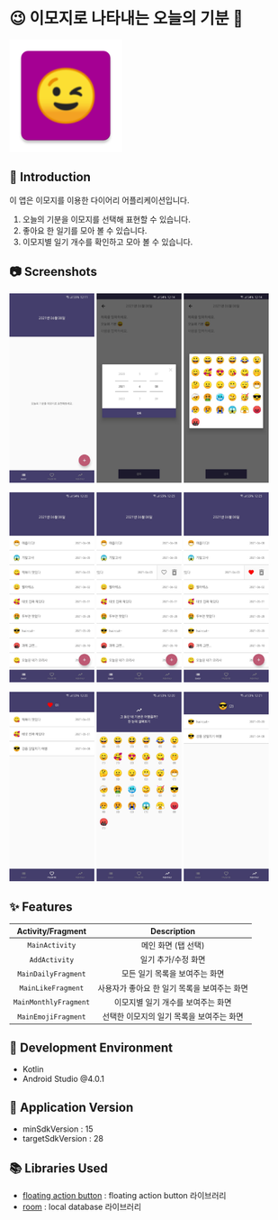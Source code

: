 # :wink: 이모지로 나타내는 오늘의 기분 :calendar:
<img alt="Logo" src="app/src/main/res/mipmap-xxxhdpi/ic_launcher.png" width="200">

## :wave: Introduction
이 앱은 이모지를 이용한 다이어리 어플리케이션입니다.
1. 오늘의 기분을 이모지를 선택해 표현할 수 있습니다.
2. 좋아요 한 일기를 모아 볼 수 있습니다.
3. 이모지별 일기 개수를 확인하고 모아 볼 수 있습니다.

## :camera: Screenshots
<img alt="Screenshot1" src="images/screenshot1.jpg" width="30%"> <img alt="Screenshot2" src="images/screenshot2.jpg" width="30%"> <img alt="Screenshot3" src="images/screenshot3.jpg" width="30%">

<img alt="Screenshot4" src="images/screenshot4.jpg" width="30%"> <img alt="Screenshot5" src="images/screenshot5.jpg" width="30%"> <img alt="Screenshot6" src="images/screenshot6.jpg" width="30%">

<img alt="Screenshot7" src="images/screenshot7.jpg" width="30%"> <img alt="Screenshot8" src="images/screenshot8.jpg" width="30%"> <img alt="Screenshot9" src="images/screenshot9.jpg" width="30%">

## :sparkles: Features
|     Activity/Fragment    |                          Description                           |
| :----------------------: | :------------------------------------------------------------: |
|      `MainActivity`      |                      메인 화면 (탭 선택)                       |
|      `AddActivity`       |                      일기 추가/수정 화면                       |
|   `MainDailyFragment`    |                모든 일기 목록을 보여주는 화면                   |
|   `MainLikeFragment`     |           사용자가 좋아요 한 일기 목록을 보여주는 화면          |
|  `MainMonthlyFragment`   |               이모지별 일기 개수를 보여주는 화면                |
|   `MainEmojiFragment`    |            선택한 이모지의 일기 목록을 보여주는 화면            |

## :hammer: Development Environment
- Kotlin
- Android Studio @4.0.1

## :bookmark: Application Version
- minSdkVersion : 15
- targetSdkVersion : 28

## :books: Libraries Used
- [floating action button](https://github.com/makovkastar/FloatingActionButton) : floating action button 라이브러리
- [room](https://developer.android.com/jetpack/androidx/releases/room?hl=ko) : local database 라이브러리
